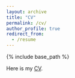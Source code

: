 ```yaml
---
layout: archive
title: "CV"
permalink: /cv/
author_profile: true
redirect_from:
  - /resume
---
```


{% include base_path %}

Here is my [CV](http://ding523.github.io/files/cv_english.pdf).


